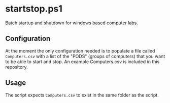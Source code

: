 # startstop.ps1
Batch startup and shutdown for windows based computer labs.

## Configuration
At the moment the only configuration needed is to populate a file called `Computers.csv` with a list of the "PODS" (groups of computers) that you want to be able to start and stop. An example Computers.csv is included in this repository.

## Usage
The script expects `Computers.csv` to exist in the same folder as the script.
